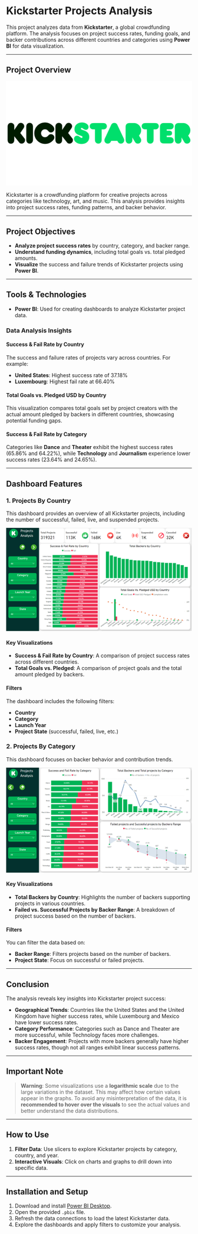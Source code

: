 # Kickstarter Projects Analysis

This project analyzes data from **Kickstarter**, a global crowdfunding platform. The analysis focuses on project success rates, funding goals, and backer contributions across different countries and categories using **Power BI** for data visualization.

---

## Project Overview

![Logo](./Images/Repo/Kickstarter-Logo-2009-2017.png)

Kickstarter is a crowdfunding platform for creative projects across categories like technology, art, and music. This analysis provides insights into project success rates, funding patterns, and backer behavior.

---

## Project Objectives

- **Analyze project success rates** by country, category, and backer range.
- **Understand funding dynamics**, including total goals vs. total pledged amounts.
- **Visualize** the success and failure trends of Kickstarter projects using **Power BI**.

---

## Tools & Technologies

- **Power BI**: Used for creating dashboards to analyze Kickstarter project data.

### Data Analysis Insights

#### Success & Fail Rate by Country

The success and failure rates of projects vary across countries. For example:
- **United States**: Highest success rate of 37.18%
- **Luxembourg**: Highest fail rate at 66.40%

#### Total Goals vs. Pledged USD by Country


This visualization compares total goals set by project creators with the actual amount pledged by backers in different countries, showcasing potential funding gaps.

#### Success & Fail Rate by Category


Categories like **Dance** and **Theater** exhibit the highest success rates (65.86% and 64.22%), while **Technology** and **Journalism** experience lower success rates (23.64% and 24.65%).

---

## Dashboard Features

### 1. **Projects By Country**

This dashboard provides an overview of all Kickstarter projects, including the number of successful, failed, live, and suspended projects.

![projects by country](./Images/Repo/Projects%20by%20country.png)

#### Key Visualizations

- **Success & Fail Rate by Country**: A comparison of project success rates across different countries.
- **Total Goals vs. Pledged**: A comparison of project goals and the total amount pledged by backers.

#### Filters

The dashboard includes the following filters:
   - **Country**
   - **Category**
   - **Launch Year**
   - **Project State** (successful, failed, live, etc.)

### 2. **Projects By Category**

This dashboard focuses on backer behavior and contribution trends.

![projects by country](./Images/Repo/Projects%20by%20categories.png)
#### Key Visualizations

- **Total Backers by Country**: Highlights the number of backers supporting projects in various countries.
- **Failed vs. Successful Projects by Backer Range**: A breakdown of project success based on the number of backers.

#### Filters

You can filter the data based on:
   - **Backer Range**: Filters projects based on the number of backers.
   - **Project State**: Focus on successful or failed projects.

---

## Conclusion

The analysis reveals key insights into Kickstarter project success:
- **Geographical Trends**: Countries like the United States and the United Kingdom have higher success rates, while Luxembourg and Mexico have lower success rates.
- **Category Performance**: Categories such as Dance and Theater are more successful, while Technology faces more challenges.
- **Backer Engagement**: Projects with more backers generally have higher success rates, though not all ranges exhibit linear success patterns.

---

## Important Note

> **Warning**: Some visualizations use a **logarithmic scale** due to the large variations in the dataset. This may affect how certain values appear in the graphs. To avoid any misinterpretation of the data, it is **recommended to hover over the visuals** to see the actual values and better understand the data distributions.

---

## How to Use

1. **Filter Data**: Use slicers to explore Kickstarter projects by category, country, and year.
2. **Interactive Visuals**: Click on charts and graphs to drill down into specific data.

---

## Installation and Setup

1. Download and install [Power BI Desktop](https://powerbi.microsoft.com/desktop/).
2. Open the provided `.pbix` file.
3. Refresh the data connections to load the latest Kickstarter data.
4. Explore the dashboards and apply filters to customize your analysis.
